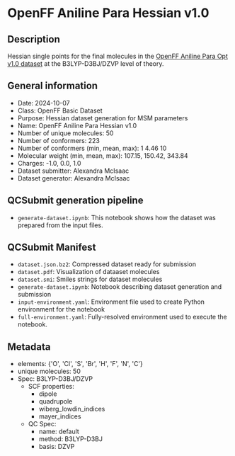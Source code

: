 # OpenFF Aniline Para Hessian v1.0

## Description

Hessian single points for the final molecules in the [OpenFF Aniline Para Opt v1.0 dataset](https://github.com/openforcefield/qca-dataset-submission/tree/master/submissions/2021-04-02-OpenFF-Aniline-Para-Opt-v1.0) at the B3LYP-D3BJ/DZVP level of theory.

## General information

* Date: 2024-10-07
* Class: OpenFF Basic Dataset
* Purpose: Hessian dataset generation for MSM parameters
* Name: OpenFF Aniline Para Hessian v1.0
* Number of unique molecules: 50
* Number of conformers: 223
* Number of conformers (min, mean, max): 1 4.46 10
* Molecular weight (min, mean, max): 107.15, 150.42, 343.84
* Charges: -1.0, 0.0, 1.0
* Dataset submitter: Alexandra McIsaac
* Dataset generator: Alexandra McIsaac


## QCSubmit generation pipeline

* `generate-dataset.ipynb`: This notebook shows how the dataset was prepared from the input files.


## QCSubmit Manifest

* `dataset.json.bz2`: Compressed dataset ready for submission
* `dataset.pdf`: Visualization of dataaset molecules
* `dataset.smi`: Smiles strings for dataset molecules
* `generate-dataset.ipynb`: Notebook describing dataset generation and submission
* `input-environment.yaml`: Environment file used to create Python environment for the notebook
* `full-environment.yaml`: Fully-resolved environment used to execute the notebook.


## Metadata

* elements: {'O', 'Cl', 'S', 'Br', 'H', 'F', 'N', 'C'}
* unique molecules: 50
* Spec: B3LYP-D3BJ/DZVP
    * SCF properties:
        * dipole
        * quadrupole
        * wiberg_lowdin_indices
        * mayer_indices
    * QC Spec:
        * name: default
        * method: B3LYP-D3BJ
        * basis: DZVP
